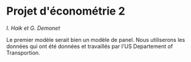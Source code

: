 # Projet d'économétrie 2

_I. Haik et G. Demonet_

Le premier modèle serait bien un modèle de panel.
Nous utiliserons les données qui ont été données et travaillés par l'US Departement of Transportion.
